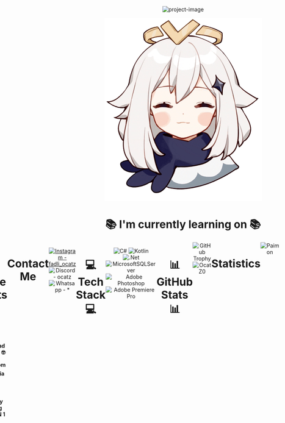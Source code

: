 <p align="center"><img src="https://capsule-render.vercel.app/api?type=waving&height=300&color=gradient&text=👑%20ABOUT%20ME%20👑&textBg=false&fontSize=80&desc=Muhamad%20Nurfadli&descAlign=50&descAlignY=66&descSize=25" alt="project-image"></p>

<div align="center">
  <picture>
  <source media="(prefers-color-scheme: dark)" srcset="https://64.media.tumblr.com/eb537770268399c917f32932ce7acdfd/2fc7711415efeb4c-18/s540x810/2999150f2060c53a89d149f5c03dc1b2c541868f.gif">
  <source media="(prefers-color-scheme: light)" srcset="https://github.com/OcatZ0/OcatZ0/blob/main/PaimonGIF.gif">
  <img src="https://github.com/OcatZ0/OcatZ0/blob/main/PaimonGIF.gif" alt="Paimon" style="max-width: 100%; height: auto;">
</picture>
</div>

<h1 align="center" id="title">📚 I'm currently learning on 📚</h1>
<div style="display: flex; justify-content: flex-end;">
  <div style="text-align: end;">
      <div style="text-align: left;">
    <img src="https://user-images.githubusercontent.com/74038190/213760697-1dc03683-ba49-44f2-985e-95fd5ec22d3f.gif" alt="project-image" width="450" height="300" align="left">
        
<h3 align="end" id="title">Android Software Development 📱</h3> 
<h3 align="end" id="title">Windows Software Development 🖥️</h3>
<h3 align="end" id="title">(✨a sprinkle of✨) Adobe Premiere Pro 🎬 & Photoshop 📷</h3>  
  </div>
</div>

<br>
<br>
<br>
<br>
<br>
<br>
<br>
<br>
<br>

<div align="start">
      <h1 align="center" id="title">⚡ Little Facts ⚡</h1>
  <div style="text-align: left;">
        
**⭐ My name is Muhamad Nurfadli 🤓**

**⭐ I'm from Indonesia 🇮🇩 🇮🇩</h3>**

**⭐ I'm currently studying at SMKN 1 Batam 🏫**

  </div>
</div>

<br>
<br>
<br>
<br>

<h1 align="center" id="title">Contact Me</h1>
<div align="center">
  
  [![Instagram - fadli_ocatz](https://img.shields.io/static/v1?label=Instagram&message=fadli_ocatz&color=E1306C&style=for-the-badge&logo=instagram)](https://www.instagram.com/fadli_ocatz/)
  ![Discord - ocatz](https://img.shields.io/badge/Discord-ocatz-5865F2?style=for-the-badge&logo=instagram&logoColor=5865F2)
  ![Whatsapp - *](https://img.shields.io/badge/Whatsapp-0895603512180-25D366?style=for-the-badge&logo=whatsapp&logoColor=25D366)
  
</div>

<br>

<h1 align="center" id="title">💻 Tech Stack 💻</h1>

<div align="center">
  
  ![C#](https://img.shields.io/badge/c%23-%23239120.svg?style=for-the-badge&logo=csharp&logoColor=white)
  ![Kotlin](https://img.shields.io/badge/kotlin-%237F52FF.svg?style=for-the-badge&logo=kotlin&logoColor=white)
  ![.Net](https://img.shields.io/badge/.NET-5C2D91?style=for-the-badge&logo=.net&logoColor=white)
  ![MicrosoftSQLServer](https://img.shields.io/badge/Microsoft%20SQL%20Server-CC2927?style=for-the-badge&logo=microsoft%20sql%20server&logoColor=white)
  ![Adobe Photoshop](https://img.shields.io/badge/adobe%20photoshop-%2331A8FF.svg?style=for-the-badge&logo=adobe%20photoshop&logoColor=white)
  ![Adobe Premiere Pro](https://img.shields.io/badge/Adobe%20Premiere%20Pro-9999FF.svg?style=for-the-badge&logo=Adobe%20Premiere%20Pro&logoColor=white)
  
</div>

<br>

<h1 align="center" id="title">📊 GitHub Stats 📊</h1>
<div align="center">
  <picture>
    <!-- Dark theme -->
    <source 
      media="(prefers-color-scheme: dark)" 
      srcset="https://github-profile-trophy.vercel.app/?username=OcatZ0&theme=onedark"
    />
    <!-- Light theme (default fallback) -->
    <img 
      src="https://github-profile-trophy.vercel.app/?username=OcatZ0&theme=default" 
      alt="GitHub Trophy"
    />
  </picture>
  <img align="center" height="180em" src="https://github-readme-stats.vercel.app/api?username=OcatZ0&show_icons=true&locale=en&theme=transparent" alt="OcatZ0" />
</div>


<h1 align="center">Statistics</h1>
<div align="center">
  <picture>
    <!-- Dark Mode -->
    <source 
      media="(prefers-color-scheme: dark)" 
      srcset="https://raw.githubusercontent.com/OcatZ0/github-profile-summary-cards/main/profile-summary-card-output/blueberry/0-profile-details.svg"
    />
    <!-- Light Mode -->
    <img 
      src="https://raw.githubusercontent.com/OcatZ0/github-profile-summary-cards/main/profile-summary-card-output/buefy/0-profile-details.svg" 
      alt="Profile Details"
    />
  </picture>
</div>

<div align="center">
  
<picture widht="20" height="20">
  <source media="(prefers-color-scheme: dark)" srcset="https://i.giphy.com/KsIpb1gJXnK3lH8ba6.webp">
  <source media="(prefers-color-scheme: light)" srcset="https://c.tenor.com/wAf24FIqeL4AAAAC/tenor.gif">
  <img src="https://c.tenor.com/wAf24FIqeL4AAAAC/tenor.gif" alt="Paimon" style="max-width: 100%; height: auto;">
</picture>
  
</div>
